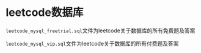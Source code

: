 # leetcode数据库

`leetcode_mysql_freetrial.sql`文件为leetcode关于数据库的所有免费题及答案

`leetcode_mysql_vip.sql`文件为leetcode关于数据库的所有付费题及答案
